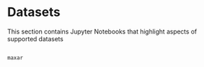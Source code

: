 # Datasets

This section contains Jupyter Notebooks that highlight aspects of supported datasets

```{toctree}

maxar
```
